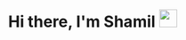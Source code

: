 <h1 align="center">Hi there, I'm Shamil 
<img src="https://github.com/blackcater/blackcater/raw/main/images/Hi.gif" height="32"/></h1>






